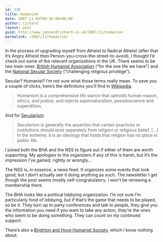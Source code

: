 ```yaml
---
id: 128
title: Humanism
date: 2007-11-03T09:36:00+00:00
author: richard
layout: post
guid: http://www.janeandrichard.co.uk/2007/11/humanism
permalink: /2007/11/humanism/
---
```

In the process of upgrading myself from Atheist to Radical Atheist (after that it&#8217;s Angry Atheist then Person-you-cross-the-street-to-avoid), I thought I&#8217;d check out some of the relevant organizations in the UK. There seems to be two main ones: [British Humanist Association](http://www.humanism.org.uk) (&#8220;for the one life we have&#8221;) and the [National Secular Society](http://www.secularism.org.uk/) (&#8220;challenging religious privilege&#8221;).

Secular? Humanist? I&#8217;m not sure what those terms really mean. To save you a couple of clicks, here&#8217;s the definitions you&#8217;ll find in [Wikipedia](http://en.wikipedia.org/wiki/Humanism_%28life_stance%29):

> Humanism is a comprehensive life stance that upholds human reason, ethics, and justice, and rejects supernaturalism, pseudoscience and superstition.

And for [Secularism](http://en.wikipedia.org/wiki/Secularism):

> Secularism is generally the assertion that certain practices or institutions should exist separately from religion or religious belief. [&#8230;] In the extreme, it is an ideology that holds that religion has no place in public life.

I joined both the BHA and the NSS to figure out if either of them are worth supporting. My apologies to the organizers if any of this is harsh, but it&#8217;s the impression I&#8217;ve gained, rightly or wrongly&#8230;

The NSS is, in essence, a news feed. It organizes some events that look good, but I don&#8217;t actually see it doing anything as such. The newsletter I get though the post seems mostly self-congratulatory. I won&#8217;t be renewing a membership there. 

The BHA looks like a political lobbying organization. I&#8217;m not sure I&#8217;m particularly fond of lobbying, but if that&#8217;s the game that needs to be played, so be it. They turn up to party conferences and talk to people, they give you the information you need if you want to take any action, they&#8217;re the ones who seem to be doing something. They can count on my continued support.

There&#8217;s also a [Brighton and Hove Humanist Society](http://homepage.ntlworld.com/robert.stovold/humanist.html), which I know nothing about.